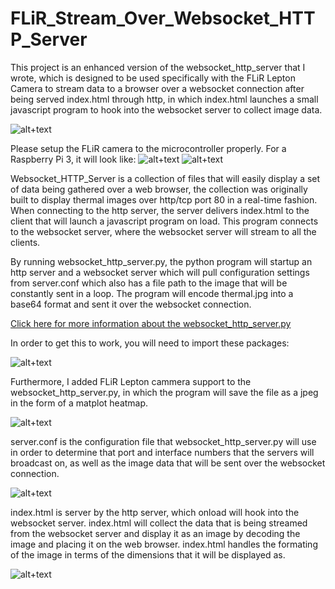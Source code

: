 # FLiR_Stream_Over_Websocket_HTTP_Server

This project is an enhanced version of the websocket_http_server that I wrote, which is designed to be used specifically with the FLiR Lepton Camera to stream data to a browser over a websocket connection after being served index.html through http, in which index.html launches a small javascript program to hook into the websocket server to collect image data.

![alt+text](https://raw.githubusercontent.com/cj667113/FLiR_Stream_Over_Websocket_HTTP_Server/master/Img/Capture.JPG)

Please setup the FLiR camera to the microcontroller properly. For a Raspberry Pi 3, it will look like:
![alt+text](https://raw.githubusercontent.com/cj667113/FLiR_Stream_Over_Websocket_HTTP_Server/master/Img/HW_Set_2.jpg) ![alt+text](https://raw.githubusercontent.com/cj667113/FLiR_Stream_Over_Websocket_HTTP_Server/master/Img/HW_Set_1.jpg)

Websocket_HTTP_Server is a collection of files that will easily display a set of data being gathered over a web browser, the collection was originally built to display thermal images over http/tcp port 80 in a real-time fashion. When connecting to the http server, the server delivers index.html to the client that will launch a javascript program on load. This program connects to the websocket server, where the websocket server will stream to all the clients.

By running websocket_http_server.py, the python program will startup an http server and a websocket server which will pull configuration settings from server.conf which also has a file path to the image that will be constantly sent in a loop. The program will encode thermal.jpg into a base64 format and sent it over the websocket connection.

[Click here for more information about the websocket_http_server.py](https://github.com/cj667113/Websocket_HTTP_Server "cj667113/Websocket_HTTP_Server ")

In order to get this to work, you will need to import these packages:

![alt+text](https://raw.githubusercontent.com/cj667113/FLiR_Stream_Over_Websocket_HTTP_Server/master/Img/packages_needed.jpg)

Furthermore, I added FLiR Lepton cammera support to the websocket_http_server.py, in which the program will save the file as a jpeg in the form of a matplot heatmap.

![alt+text](https://raw.githubusercontent.com/cj667113/FLiR_Stream_Over_Websocket_HTTP_Server/master/Img/FLiR_program_module.jpg)

server.conf is the configuration file that websocket_http_server.py will use in order to determine that port and interface numbers that the servers will broadcast on, as well as the image data that will be sent over the websocket connection.

![alt+text](https://raw.githubusercontent.com/cj667113/FLiR_Stream_Over_Websocket_HTTP_Server/master/Img/server_conf.jpg)

index.html is server by the http server, which onload will hook into the websocket server. index.html will collect the data that is being streamed from the websocket server and display it as an image by decoding the image and placing it on the web browser. index.html handles the formating of the image in terms of the dimensions that it will be displayed as.

![alt+text](https://raw.githubusercontent.com/cj667113/FLiR_Stream_Over_Websocket_HTTP_Server/master/Img/index.jpg)
